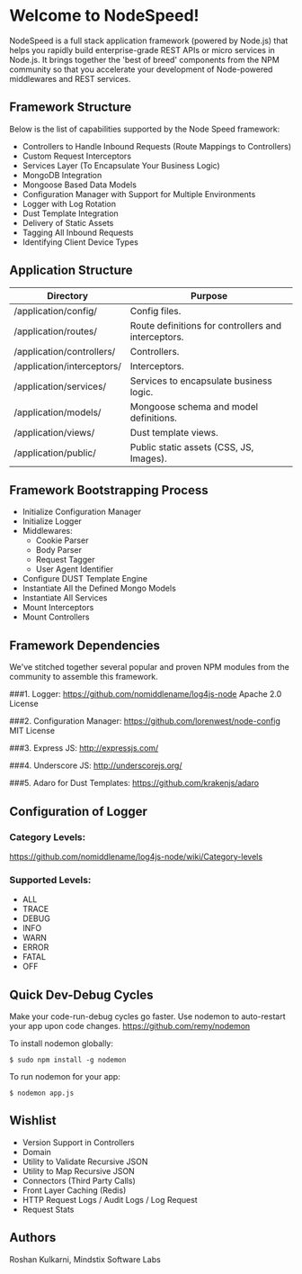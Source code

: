 # Welcome to NodeSpeed!

NodeSpeed is a full stack application framework (powered by Node.js) that helps you rapidly build
enterprise-grade REST APIs or micro services in Node.js. It brings together the 'best of breed' components
from the NPM community so that you accelerate your development of Node-powered middlewares and REST 
services.

## Framework Structure

Below is the list of capabilities supported by the Node Speed framework:

+ Controllers to Handle Inbound Requests (Route Mappings to Controllers)
+ Custom Request Interceptors
+ Services Layer (To Encapsulate Your Business Logic)
+ MongoDB Integration
+ Mongoose Based Data Models
+ Configuration Manager with Support for Multiple Environments
+ Logger with Log Rotation
+ Dust Template Integration
+ Delivery of Static Assets
+ Tagging All Inbound Requests
+ Identifying Client Device Types

## Application Structure

Directory                       | Purpose
-------------------------------|----------------------------
/application/config/          | Config files.                           
/application/routes/          | Route definitions for controllers and interceptors.                           
/application/controllers/     | Controllers.                           
/application/interceptors/    | Interceptors.                           
/application/services/        | Services to encapsulate business logic.                           
/application/models/          | Mongoose schema and model definitions.                           
/application/views/           | Dust template views.
/application/public/          | Public static assets (CSS, JS, Images).
				

## Framework Bootstrapping Process

+ Initialize Configuration Manager
+ Initialize Logger
+ Middlewares:
  + Cookie Parser
  + Body Parser
  + Request Tagger
  + User Agent Identifier
+ Configure DUST Template Engine
+ Instantiate All the Defined Mongo Models
+ Instantiate All Services
+ Mount Interceptors
+ Mount Controllers


## Framework Dependencies

We've stitched together several popular and proven NPM modules from the community to assemble this framework.

###1. Logger:
https://github.com/nomiddlename/log4js-node
Apache 2.0 License

###2. Configuration Manager:
https://github.com/lorenwest/node-config
MIT License

###3. Express JS:
http://expressjs.com/

###4. Underscore JS:
http://underscorejs.org/

###5. Adaro for Dust Templates:
https://github.com/krakenjs/adaro

## Configuration of Logger

### Category Levels:
https://github.com/nomiddlename/log4js-node/wiki/Category-levels

### Supported Levels:
+ ALL
+ TRACE
+ DEBUG
+ INFO
+ WARN
+ ERROR
+ FATAL
+ OFF

## Quick Dev-Debug Cycles

Make your code-run-debug cycles go faster. Use nodemon to auto-restart your app upon code changes.
https://github.com/remy/nodemon

To install nodemon globally:

	$ sudo npm install -g nodemon

To run nodemon for your app:

	$ nodemon app.js


## Wishlist

+ Version Support in Controllers
+ Domain
+ Utility to Validate Recursive JSON
+ Utility to Map Recursive JSON
+ Connectors (Third Party Calls)
+ Front Layer Caching (Redis)
+ HTTP Request Logs / Audit Logs / Log Request
+ Request Stats


## Authors

Roshan Kulkarni, Mindstix Software Labs
